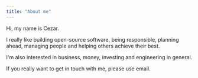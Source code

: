```yaml
---
title: "About me"
---
```


Hi, my name is Cezar.

I really like building open-source software, being responsible,
planning ahead, managing people and helping others achieve their best.

I'm also interested in business, money, investing and engineering in
general.

If you really want to get in touch with me, please use email.
